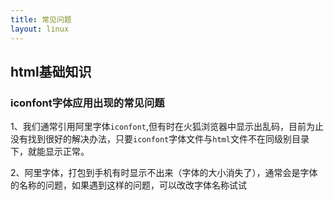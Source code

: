 ```yaml
---
title: 常见问题
layout: linux
---
```


## html基础知识

### iconfont字体应用出现的常见问题

1、我们通常引用阿里字体`iconfont`,但有时在火狐浏览器中显示出乱码，目前为止没有找到很好的解决办法，只要`iconfont`字体文件与`html`文件不在同级别目录下，就能显示正常。

2、阿里字体，打包到手机有时显示不出来（字体的大小消失了），通常会是字体的名称的问题，如果遇到这样的问题，可以改改字体名称试试
